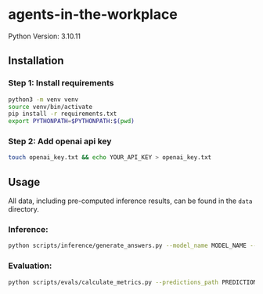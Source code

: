 # agents-in-the-workplace

Python Version: 3.10.11

## Installation

### Step 1: Install requirements
```bash
python3 -m venv venv
source venv/bin/activate
pip install -r requirements.txt
export PYTHONPATH=$PYTHONPATH:$(pwd)
```

### Step 2: Add openai api key
```bash
touch openai_key.txt && echo YOUR_API_KEY > openai_key.txt
```

## Usage
All data, including pre-computed inference results, can be found in the `data` directory.

### Inference:

```bash
python scripts/inference/generate_answers.py --model_name MODEL_NAME --questions_path QUESTIONS_PATH
```

### Evaluation:

```bash
python scripts/evals/calculate_metrics.py --predictions_path PREDICTIONS_PATH --ground_truth_path GROUND_TRUTH_PATH     
```